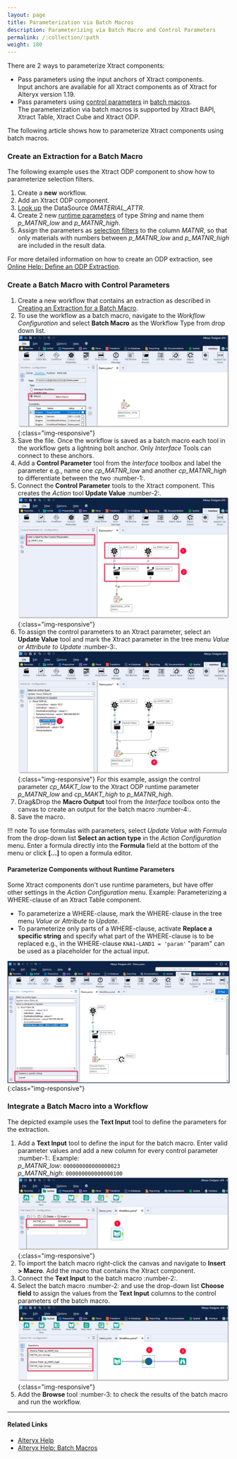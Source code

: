 ```yaml
---
layout: page
title: Parameterization via Batch Macros 
description: Parameterizing via Batch Macro and Control Parameters
permalink: /:collection/:path
weight: 180
---
```


There are 2 ways to parameterize Xtract components:
- Pass parameters using the input anchors of Xtract components. <br>
Input anchors are available for all Xtract components as of Xtract for Alteryx version 1.19.
- Pass parameters using [control parameters](http://downloads.alteryx.com/betawh_xnext/ControlParam.htm) in [batch macros](http://downloads.alteryx.com/betawh_xnext/BatchMacro.htm).<br> 
The parameterization via batch macros is supported by Xtract BAPI, Xtract Table, Xtract Cube and Xtract ODP.

The following article shows how to parameterize Xtract components using batch macros.

### Create an Extraction for a Batch Macro
The following example uses the Xtract ODP component to show how to parameterize selection filters.

1. Create a **new** workflow.
2. Add an Xtract ODP component. 
3. [Look up](https://help.theobald-software.com/en/xtract-for-alteryx/odp/odp-define#look-up-data-objects) the DataSource *0MATERIAL_ATTR*.
4. Create 2 new [runtime parameters](https://help.theobald-software.com/en/xtract-for-alteryx/odp/edit-runtime-parameters#create-runtime-parameters) of type *String* and name them *p_MATNR_low* and *p_MATNR_high*. 
5. Assign the parameters as [selection filters](https://help.theobald-software.com/en/xtract-for-alteryx/odp/odp-define#selections-and-filters) to the column *MATNR*, so that only materials with numbers between *p_MATNR_low* and *p_MATNR_high* are included in the result data.

For more detailed information on how to create an ODP extraction, see [Online Help: Define an ODP Extraction](https://help.theobald-software.com/en/xtract-for-alteryx/odp/odp-define).<br>

### Create a Batch Macro with Control Parameters

1. Create a new workflow that contains an extraction as described in [Creating an Extraction for a Batch Macro](#creating-an-extraction-for-a-batch-macro).
2. To use the workflow as a batch macro, navigate to the *Workflow Configuration* and select **Batch Macro** as the Workflow Type from drop down list.<br>
![BatchMacro](../assets/images/xfa/articles/batchmakro.png){:class="img-responsive"}
3. Save the file. Once the workflow is saved as a batch macro each tool in the workflow gets a lightning bolt anchor. Only *Interface* Tools can connect to these anchors.
4. Add a **Control Parameter** tool from the *Interface* toolbox and label the parameter e.g., name one *cp_MATNR_low* and another *cp_MATNR_high* to differentiate between the two :number-1:.
5. Connect the **Control Parameter** tools to the Xtract component. This creates the *Action* tool **Update Value** :number-2:.<br>
![Workflow-Sequence](../assets/images/xfa/articles/workflow-sequence.png){:class="img-responsive"}
6. To assign the control parameters to an Xtract parameter, select an **Update Value** tool and mark the Xtract parameter in the tree menu *Value or Attribute to Update* :number-3:. 
![Workflow-Sequence2](../assets/images/xfa/articles/workflow-sequence2.png){:class="img-responsive"}
For this example, assign the control parameter *cp_MAKT_low* to the Xtract ODP runtime parameter *p_MATNR_low* and *cp_MAKT_high* to *p_MATNR_high*.
7. Drag&Drop the **Macro Output** tool from the *Interface* toolbox onto the canvas to create an output for the batch macro :number-4:. 
8. Save the macro.

!!! note
    To use formulas with parameters, select *Update Value with Formula* from the drop-down list **Select an action type** in the *Action Configuration* menu.
    Enter a formula directly into the **Formula** field at the bottom of the menu or click **[...]** to open a formula editor.

#### Parameterize Components without Runtime Parameters

Some Xtract components don't use runtime parameters, but have offer other settings in the *Action Configuration* menu.
Example: Parameterizing a WHERE-clause of an Xtract Table component.

- To parameterize a WHERE-clause, mark the WHERE-clause in the tree menu *Value or Attribute to Update*.<br>
- To parameterize only parts of a WHERE-clause, activate **Replace a specific string** and specify what part of the WHERE-clause is to be replaced e.g., in the WHERE-clause `KNA1~LAND1 = 'param'` "param" can be used as a placeholder for the actual input.

![WHERE-clause-parameter](../assets/images/xfa/articles/table-where-parameterize.png){:class="img-responsive"}

### Integrate a Batch Macro into a Workflow

The depicted example uses the **Text Input** tool to define the parameters for the extraction.

1. Add a **Text Input** tool to define the input for the batch macro. Enter valid parameter values and add a new column for every control parameter :number-1:. Example:<br>
*p_MATNR_low*: `000000000000000023`<br>
*p_MATNR_high*: `000000000000000100`<br>
![Input-Text](../assets/images/xfa/articles/input-text.png){:class="img-responsive"}
2. To import the batch macro right-click the canvas and navigate to **Insert > Macro**. Add the macro that contains the Xtract component.<br>
3. Connect the **Text Input** to the batch macro :number-2:.
4. Select the batch macro :number-2: and use the drop-down list **Choose field** to assign the values from the **Text Input** columns to the control parameters of the batch macro.<br>
![Import-Macro](../assets/images/xfa/articles/importmacro.png){:class="img-responsive"}
5. Add the **Browse** tool :number-3: to check the results of the batch macro and run the workflow.<br>


****
#### Related Links
- [Alteryx Help](https://help.alteryx.com/current/en/designer.html)
- [Alteryx Help: Batch Macros](http://downloads.alteryx.com/betawh_xnext/BatchMacro.htm)
